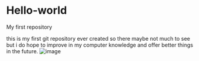 # Hello-world
My first repository

this is my first git repository ever created so there maybe not much to see
but i do hope to improve in my computer knowledge and offer better things in the future. ![image](https://user-images.githubusercontent.com/90086452/133881456-f59e4f85-ccc2-4dd6-9d2e-1fea2754af98.png)
